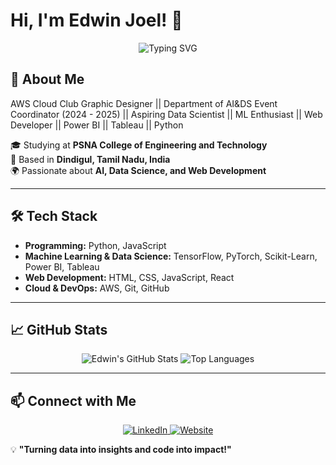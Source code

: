 # Hi, I'm Edwin Joel! 👋

<p align="center">
  <img src="https://readme-typing-svg.demolab.com?font=Fira+Code&weight=500&size=22&duration=3000&pause=500&color=FFA559&center=true&vCenter=true&width=435&lines=Aspiring+Data+Scientist;ML+Enthusiast;Web+Developer;AWS+Cloud+Club+Graphic+Designer" alt="Typing SVG" />
</p>

## 🚀 About Me
AWS Cloud Club Graphic Designer || Department of AI&DS Event Coordinator (2024 - 2025) || Aspiring Data Scientist || ML Enthusiast || Web Developer || Power BI || Tableau || Python

🎓 Studying at **PSNA College of Engineering and Technology**  
📍 Based in **Dindigul, Tamil Nadu, India**  
🌍 Passionate about **AI, Data Science, and Web Development**

---

## 🛠 Tech Stack

- **Programming:** Python, JavaScript
- **Machine Learning & Data Science:** TensorFlow, PyTorch, Scikit-Learn, Power BI, Tableau
- **Web Development:** HTML, CSS, JavaScript, React
- **Cloud & DevOps:** AWS, Git, GitHub

---

## 📈 GitHub Stats
<p align="center">
  <img src="https://github-readme-stats.vercel.app/api?username=your-github-username&show_icons=true&theme=radical" alt="Edwin's GitHub Stats" />
  <img src="https://github-readme-stats.vercel.app/api/top-langs/?username=your-github-username&layout=compact&theme=radical" alt="Top Languages" />
</p>

---

## 📫 Connect with Me
<p align="center">
  <a href="https://www.linkedin.com/in/your-linkedin-profile">
    <img src="https://img.shields.io/badge/LinkedIn-Edwin%20Joel-blue?style=flat&logo=linkedin" alt="LinkedIn" />
  </a>
  <a href="your-website-link">
    <img src="https://img.shields.io/badge/Website-Edwin's%20Portfolio-orange?style=flat&logo=google-chrome" alt="Website" />
  </a>
</p>

💡 **"Turning data into insights and code into impact!"**
